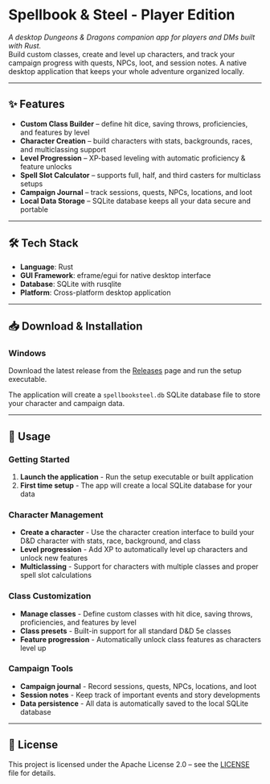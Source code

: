# Spellbook & Steel - Player Edition

*A desktop Dungeons & Dragons companion app for players and DMs built with Rust.*  
Build custom classes, create and level up characters, and track your campaign progress with quests, NPCs, loot, and session notes. A native desktop application that keeps your whole adventure organized locally.

---

## ✨ Features

- **Custom Class Builder** – define hit dice, saving throws, proficiencies, and features by level  
- **Character Creation** – build characters with stats, backgrounds, races, and multiclassing support  
- **Level Progression** – XP-based leveling with automatic proficiency & feature unlocks  
- **Spell Slot Calculator** – supports full, half, and third casters for multiclass setups  
- **Campaign Journal** – track sessions, quests, NPCs, locations, and loot  
- **Local Data Storage** – SQLite database keeps all your data secure and portable  

---

## 🛠️ Tech Stack

- **Language**: Rust
- **GUI Framework**: eframe/egui for native desktop interface
- **Database**: SQLite with rusqlite
- **Platform**: Cross-platform desktop application

---

## 📥 Download & Installation

### Windows
Download the latest release from the [Releases](https://github.com/Vasilis92/Spellbook-Steel-player-edidtion-exe/releases) page and run the setup executable.


The application will create a `spellbooksteel.db` SQLite database file to store your character and campaign data.

---

## 📖 Usage

### Getting Started
1. **Launch the application** - Run the setup executable or built application
2. **First time setup** - The app will create a local SQLite database for your data

### Character Management
- **Create a character** - Use the character creation interface to build your D&D character with stats, race, background, and class
- **Level progression** - Add XP to automatically level up characters and unlock new features
- **Multiclassing** - Support for characters with multiple classes and proper spell slot calculations

### Class Customization
- **Manage classes** - Define custom classes with hit dice, saving throws, proficiencies, and features by level
- **Class presets** - Built-in support for all standard D&D 5e classes
- **Feature progression** - Automatically unlock class features as characters level up

### Campaign Tools
- **Campaign journal** - Record sessions, quests, NPCs, locations, and loot
- **Session notes** - Keep track of important events and story developments
- **Data persistence** - All data is automatically saved to the local SQLite database

---
## 📜 License

This project is licensed under the Apache License 2.0 – see the [LICENSE](LICENSE) file for details.
